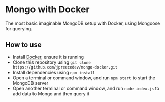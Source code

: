 # Mongo with Docker

The most basic imaginable MongoDB setup with Docker, using Mongoose for querying.

## How to use

- Install [Docker](https://www.docker.com/), ensure it is running
- Clone this repository using `git clone https://github.com/jpreecedev/mongo-docker.git`
- Install dependencies using `npm install`
- Open a terminal or command window, and run `npm start` to start the MongoDB server
- Open another terminal or command window, and run `node index.js` to add data to Mongo and then query it
